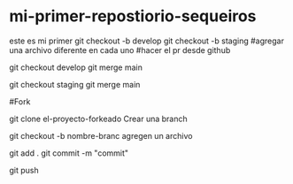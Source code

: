 # mi-primer-repostiorio-sequeiros
este es mi primer
git checkout -b develop
git checkout -b staging
 #agregar una archivo diferente en cada uno
 #hacer el pr desde github

git checkout develop
git merge main


git checkout staging
git merge main




#Fork

git clone el-proyecto-forkeado
Crear una branch

git checkout -b nombre-branc
agregen un archivo

git add .
git commit -m "commit"

git push

